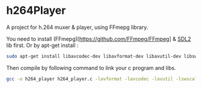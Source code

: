 # h264Player
A project for h.264 muxer &amp; player, using FFmepg library.

You need to install (FFmepg)[https://github.com/FFmpeg/FFmpeg] & [SDL2](https://github.com/libsdl-org/SDL) lib first.
Or by apt-get install :
```bash
sudo apt-get install libavcodec-dev libavformat-dev libavutil-dev libswscale-dev libavdevice-dev
```

Then compile by following command to link your c program and libs.
```bash
gcc -o h264_player h264_player.c -lavformat -lavcodec -lavutil -lswscale -lswresample -lSDL2 -lm -lpthread
```
